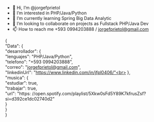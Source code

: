 - 👋 Hi, I’m @jorgefprietol
- 👀 I’m interested in PHP/Java/Python
- 🌱 I’m currently learning Spring Big Data Analytic
- 💞️ I’m looking to collaborate on projects as Fullstack PHP/Java Dev
- 📫 How to reach me +593 0994203888 / jorgefprietol@gmail.com

{<br>
	"Data": {<br>
		"desarrollador": {<br>
			"lenguajes": "PHP/Java/Python",<br>
			"telefono": "+593 0994203888",<br>
			"correo": "jorgefprietol@gmail.com",<br>
			"linkedinUrl": "https://www.linkedin.com/in/jfpl0406/"<br>
		},<br>
		"musica": {<br>
			"estudiar": true,<br>
			"trabajar": true,<br>
			"url": "https: //open.spotify.com/playlist/5Xkw0sFd5Y89K7kfrusZsf?si=d392ce1dc02740d2"<br>
		}<br>
	}<br>
}<br>

<!---
jorgefprietol/jorgefprietol is a ✨ special ✨ repository because its `README.md` (this file) appears on your GitHub profile.
You can click the Preview link to take a look at your changes.
--->



